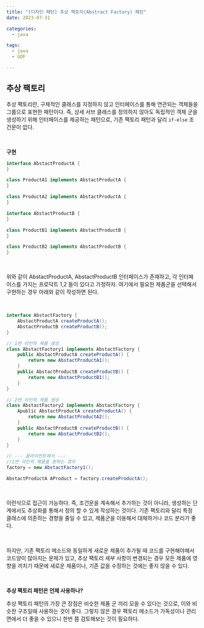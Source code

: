```yaml
---
title: "[디자인 패턴] 추상 팩토리(Abstract Factory) 패턴"
date: 2023-07-31

categories:
  - java

tags:
  - java
  - GOF

---
```


## 추상 팩토리

추상 팩토리란, 구체적인 클래스를 지정하지 않고 인터페이스를 통해 연관되는 객체들을 그룹으로 표현한 패턴이다. 즉, 상세 서브 클래스를 정의하지 않아도 독립적인 객체 군을 생성하기 위해 인터페이스를 제공하는 패턴으로, 기존 팩토리 패턴과 달리 `if-else` 조건문이 없다.

<br>

**구현**

```java
interface AbstactProductA {
}

class ProductA1 implements AbstactProductA {
}

class ProductA2 implements AbstactProductA {
}

interface AbstactProductB {
}

class ProductB1 implements AbstactProductB {
}

class ProductB2 implements AbstactProductB {
}
```

<br>

위와 같이 AbstactProductA, AbstactProductB 인터페이스가 존재하고, 각 인터페이스를 가지는 프로덕트 1,2 들이 있다고 가정하자. 여기에서 필요한 제품군을 선택해서 구현하는 경우 아래와 같이 작성하면 된다.

<br>

```java
interface AbstactFactory {
	AbstactProductA createProductA();
	AbstactProductB createProductB();
}

// 1번 라인의 제품 생성
class AbstactFactory1 implements AbstactFactory {
	public AbstactProductA createProductA() {
		return new AbstactProductA1();
	}
	public AbstactProductB createProductB() {
		return new AbstactProductB1();
	}
}

// 2번 라인의 제품 생성
class AbstactFactory2 implements AbstactFactory {
	Apublic AbstactProductA createProductA() {
		return new AbstactProductA2();
	}
	public AbstactProductB createProductB() {
		return new AbstactProductB2();
	}
}

// --- 클라이언트에서 ---
//1번 라인의 제품을 원하는 경우
factory = new AbstactFactory1();

AbstactProductA AProduct = factory.createProductA();
```

<br>

이런식으로 접근이 가능하다. 즉, 조건문을 계속해서 추가하는 것이 아니라, 생성하는 단계에서도 추상화를 통해서 정의 할 수 있게 작성하는 것이다. 기존 팩토리와 달리 특정 클래스에 의존하는 경향을 줄일 수 있고, 제품군을 이용해서 대체하거나 코드 분리가 좋다.

<br>

하지만, 기존 팩토리 메소드와 동일하게 새로운 제품이 추가될 때 코드를 구현해야해서 코드양이 많아지는 문제가 있고, 추상 팩토리 세부 사항이 변경되는 경우 모든 제품에 영향을 끼치기 때문에 새로운 제품이나, 기존 값을 수정하는 것에는 좋지 않을 수 있다.

<br>

**추상 팩토리 패턴은 언제 사용하나?**

추상 팩토리 패턴의 가장 큰 장점은 비슷한 제품 군 끼리 모을 수 있다는 것으로, 이와 비슷한 구조일때 사용하는 것이 좋다. 그렇지 않은 경우 팩토리 메소드가 가독성이나 관리면에서 더 좋을 수 있으니 한번 쯤 검토해보는 것이 필요하다.

<br>
<br>
